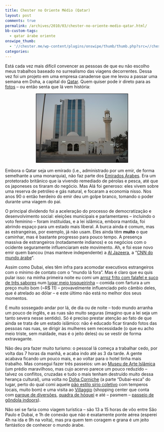 ```yaml
---
title: Chester no Oriente Médio (Qatar)
layout: post
comments: true
permalink: /archives/2010/03/chester-no-oriente-medio-qatar.html/
bb-custom-tags:
  - qatar árabe oriente
onswipe_thumb:
  - '//chester.me/wp-content/plugins/onswipe/thumb/thumb.php?src=//chester.me/wp-content/uploads/2010/03/qatar.jpg&amp;w=600&amp;h=800&amp;zc=1&amp;q=75&amp;f=0'
categories:
---
```

Está cada vez mais difícil convencer as pessoas de que eu não escolho meus trabalhos baseado no surrealismo das viagens decorrentes. Dessa vez foi um projeto em uma empresa canadense que me levou a passar uma semana em Doha, a capital do [Qatar][1]. Quem quiser pode ir direto para as [fotos][2] &#8211; ou então senta que lá vem história:

<p style="text-align: center">
  <a href="http://www.flickr.com/photos/chesterbr/4395389176/in/set-72157623526482518/"><img class="aligncenter" style="border: 1px solid black" src="/wp-content/uploads/2010/03/qatar.jpg" alt="Mesquita em frente ao prédio moderno" width="300" height="225" /></a>
</p>

Embora o Qatar seja um emirado (i.e., administrado por um emir, de forma semelhante a uma monarquia), não faz parte dos [Emirados Árabes][3]. Era um protetorado britânico que ia vivendo remediado de pérolas e pesca, até que os japoneses os tiraram do negócio. Mas Alá foi generoso: eles vivem sobre uma reserva de petróleo e gás natural, e focaram a economia nisso. Nos anos 90 o então herdeiro do emir deu um golpe branco, tomando o poder durante uma viagem do pai.

O principal dividendo foi a aceleração do processo de democratização e desenvolvimento social: eleições municipais e parlamentares &#8211; incluindo o voto feminino &#8211; foram instituídas, e a lei islâmica, embora mantida, foi abrindo espaço para um estado mais liberal. A burca ainda é comum, mas as estrangeiras, por exemplo, já não usam. Eles ainda têm **muito** o que caminhar, mas é bastante progresso para pouco tempo. A presença massiva de estrangeiros (notadamente indianos) e os negócios com o ocidente seguramente influenciaram este movimento. Ah, e foi esse novo emir quem bancou (mas manteve independente) a [Al Jazeera][4], a &#8220;[CNN do mundo árabe][5]&#8220;.

Assim como Dubai, eles têm infra para acomodar executivos estrangeiros com o mínimo de contato com o &#8220;mundo lá fora&#8221;. Mas é claro que eu quis pular isso: na minha primeira noite eu comi um [arroz frito com falafel e suco de três sabores][6] num [lugar meio tosqueirinha][7] &#8211; comida com fartura a um preço muito bom (~R$ 11) &#8211; provavelmente influenciado pelo câmbio deles, que é atrelado ao dólar &#8211; e este último não está no melhor dos seus momentos.

É muito sossegado andar por lá, de dia ou de noite &#8211; todo mundo arranha um pouco de inglês, e as ruas são muito seguras (imagino que a lei seja um tanto severa nesse sentido). Só é preciso prestar atenção ao fato de que ainda se trata de um estado islâmico: não é educado ficar tirando fotos das pessoas nas ruas, se dirigir às mulheres sem necessidade (o que eu acho meio triste, sem maldade, mas é o jeito deles) ou se vestir de forma extravagante.

Não deu pra fazer muito turismo: o pessoal lá começa a trabalhar cedo, por volta das 7 horas da manhã, e acaba indo até as 3 da tarde. A gente acabava ficando um pouco mais, e ao voltar para o hotel tinha mais trabalho. Mas consegui fazer três passeios: um ao [Museu de Arte Islâmica][8] (um prédio maravilhoso, mas cujo acervo parece um pouco reduzido &#8211; talvez os conflitos, cruzadas e tudo o mais tenham destruído muito dessa herança cultural), uma volta no [Doha Corniche][9] (a parte &#8220;Dubai-esca&#8221; do lugar, perto do qual comi aquele [pão estilo sírio coletivo][10] com temperos locais, muito bom) e uma visita ao [Villaggio][11] (shopping center que conta com [parque de diversões][12], [quadra de hóquei][13] e até &#8211; pasmem &#8211; [passeio de gôndola indoors][13]).

Não sei se faria como viagem turística &#8211; são 13 a 15 horas de vôo entre São Paulo e Dubai, e 1h de conexão que não é exatamente ponte aérea (esperei 4h na ida e 9h na volta), mas pra quem tem coragem e grana é um jeito fantástico de conhecer o mundo árabe.

 [1]: http://pt.wikipedia.org/wiki/Qatar
 [2]: http://www.flickr.com/photos/chesterbr/sets/72157623526482518/
 [3]: http://pt.wikipedia.org/wiki/Emirados_%C3%81rabes_Unidos
 [4]: http://english.aljazeera.net/
 [5]: http://towardfreedom.com/home/content/view/1599/1/
 [6]: http://www.flickr.com/photos/chesterbr/4395391720/in/set-72157623526482518/
 [7]: http://www.flickr.com/photos/chesterbr/4394624183/in/set-72157623526482518/
 [8]: http://www.qma.com.qa/eng/index.php/qma/collections/1
 [9]: http://www.qatarliving.com/files/20080815221100_cornpanhdr12smaller.jpg
 [10]: http://www.flickr.com/photos/chesterbr/4394634543/in/set-72157623526482518/
 [11]: http://villaggioqatar.com/
 [12]: http://www.flickr.com/photos/chesterbr/4395425508/in/set-72157623526482518/
 [13]: http://www.flickr.com/photos/chesterbr/4394654227/in/set-72157623526482518/
